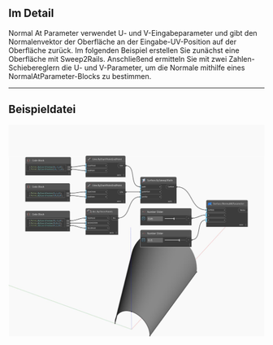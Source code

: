 ## Im Detail
Normal At Parameter verwendet U- und V-Eingabeparameter und gibt den Normalenvektor der Oberfläche an der Eingabe-UV-Position auf der Oberfläche zurück. Im folgenden Beispiel erstellen Sie zunächst eine Oberfläche mit Sweep2Rails. Anschließend ermitteln Sie mit zwei Zahlen-Schiebereglern die U- und V-Parameter, um die Normale mithilfe eines NormalAtParameter-Blocks zu bestimmen.
___
## Beispieldatei

![NormalAtParameter](./Autodesk.DesignScript.Geometry.Surface.NormalAtParameter_img.jpg)

